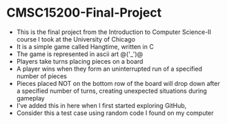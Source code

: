 # CMSC15200-Final-Project

- This is the final project from the Introduction to Computer Science-II course I took at the University of Chicago
- It is a simple game called Hangtime, written in C
- The game is represented in ascii art @('_')@
- Players take turns placing pieces on a board
- A player wins when they form an uninterrupted run of a specified number of pieces
- Pieces placed NOT on the bottom row of the board will drop down after a specified number of turns, creating unexpected situations during gameplay
- I've added this in here when I first started exploring GitHub,
- Consider this a test case using random code I found on my computer

